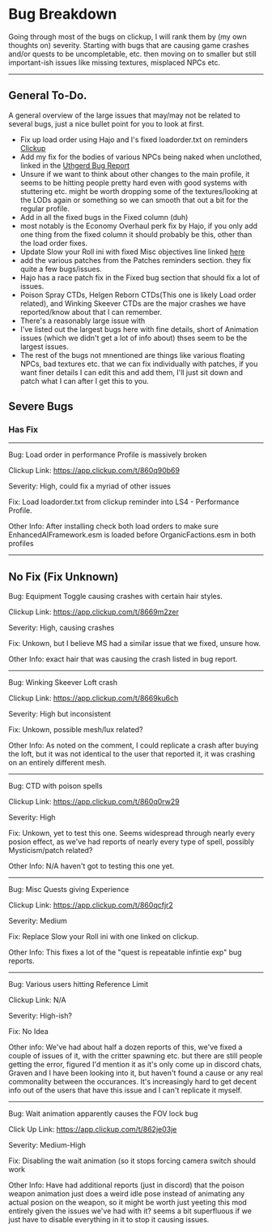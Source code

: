 
# Bug Breakdown

Going through most of the bugs on clickup, I will rank them by (my own thoughts on) severity. Starting with bugs that are causing game crashes and/or quests to be uncompletable, etc. then moving on to smaller but still important-ish issues like missing textures, misplaced NPCs etc.

---

## General To-Do.


A general overview of the large issues that may/may not be related to several bugs, just a nice bullet point for you to look at first.

- Fix up load order using Hajo and I's fixed loadorder.txt on reminders [Clickup](https://app.clickup.com/t/860q90b69)
- Add my fix for the bodies of various NPCs being naked when unclothed, linked in the [Uthgerd Bug Report](https://app.clickup.com/t/863g428f9)
- Unsure if we want to think about other changes to the main profile, it seems to be hitting people pretty hard even with good systems with stuttering etc. might be worth dropping some of the textures/looking at the LODs again or something so we can smooth that out a bit for the regular profile.
- Add in all the fixed bugs in the Fixed column (duh)
- most notably is the Economy Overhaul perk fix by Hajo, if you only add one thing from the fixed column it should probably be this, other than the load order fixes.
- Update Slow your Roll ini with fixed Misc objectives line linked [here](https://app.clickup.com/t/860qcfjr2)
- add the various patches from the Patches reminders section. they fix quite a few bugs/issues.
- Hajo has a race patch fix in the Fixed bug section that should fix a lot of issues.
- Poison Spray CTDs, Helgen Reborn CTDs(This one is likely Load order related), and Winking Skeever CTDs are the major crashes we have reported/know about that I can remember.
- There's a reasonably large issue with 
- I've listed out the largest bugs here with fine details, short of Animation issues (which we didn't get a lot of info about) thses seem to be the largest issues.
- The rest of the bugs not mnentioned are things like various floating NPCs, bad textures etc. that we can fix individually with patches, if you want finer details I can edit this and add them, I'll just sit down and patch what I can after I get this to you.

## Severe Bugs


### Has Fix
---

Bug: Load order in performance Profile is massively broken

Clickup Link: https://app.clickup.com/t/860q90b69

Severity: High, could fix a myriad of other issues

Fix: Load loadorder.txt from clickup reminder into LS4 - Performance Profile.

Other Info: After installing check both load orders to make sure EnhancedAIFramework.esm is loaded before OrganicFactions.esm in both profiles

---


## No Fix (Fix Unknown)

Bug: Equipment Toggle causing crashes with certain hair styles.

Clickup Link: https://app.clickup.com/t/8669m2zer

Severity: High, causing crashes

Fix: Unkown, but I believe MS had a similar issue that we fixed, unsure how.

Other Info: exact hair that was causing the crash listed in bug report.

---

Bug: Winking Skeever Loft crash

Clickup Link: https://app.clickup.com/t/8669ku6ch

Severity: High but inconsistent

Fix: Unkown, possible mesh/lux related?

Other Info: As noted on the comment, I could replicate a crash after buying the loft, but it was not identical to the user that reported it, it was crashing on an 
entirely different mesh.

---

Bug: CTD with poison spells

Clickup Link: https://app.clickup.com/t/860q0rw29

Severity: High

Fix: Unkown, yet to test this one. Seems widespread through nearly every posion effect, as we've had reports of nearly every type of spell, possibly Mysticism/patch 
related?

Other Info: N/A haven't got to testing this one yet.

---

Bug: Misc Quests giving Experience

Clickup Link: https://app.clickup.com/t/860qcfjr2

Severity: Medium

Fix: Replace Slow your Roll ini with one linked on clickup.

Other Info: This fixes a lot of the "quest is repeatable infintie exp" bug reports.

---

Bug: Various users hitting Reference Limit

Clickup Link: N/A

Severity: High-ish?

Fix: No Idea

Other info: We've had about half a dozen reports of this, we've fixed a couple of issues of it, with the critter spawning etc. but there are still people getting the 
error, figured I'd mention it as it's only come up in discord chats, Graven and I have been looking into it, but haven't found a cause or any real commonality between the occurances. It's increasingly hard to get decent info out of the users that have this issue and I can't replicate it myself.

---

Bug: Wait animation apparently causes the FOV lock bug

Click Up Link: https://app.clickup.com/t/862je03je

Severity: Medium-High

Fix: Disabling the wait animation (so it stops forcing camera switch should work

Other Info: Have had additional reports (just in discord) that the poison weapon animation just does a weird idle pose instead of animating any actual posion on the weapon, so it might be worth just yeeting this mod entirely given the issues we've had with it? seems a bit superfluous if we just have to disable everything in it to stop it causing issues.

